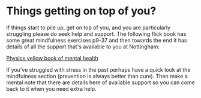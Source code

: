 # Things getting on top of you?

If things start to pile up, get on top of you, and you are particularly struggling please do seek help and support. The following flick book has some great mindfulness exercises p9-37 and then towards the end it has details of all the support that's available to you at Nottingham:

<a href="https://www.rethinkyourmind.co.uk/The-UoN-Physics-and-Astronomy-Yellow-Book-Online/?page=1">Physics yellow book of mental health</a>

If you've struggled with stress in the past perhaps have a quick look at the mindfulness section (prevention is always better than cure). Then make a mental note that there are details here of available support so you can come back to it when you need extra help.